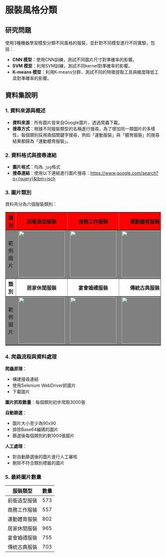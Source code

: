 # 服裝風格分類

## 研究問題
使用3種機器學習模型分類不同風格的服裝，並針對不同模型進行不同實驗，包括：
- **CNN 模型**：使用CNN訓練，測試不同圖片尺寸對準確率的影響。
- **SVM 模型**：利用SVM訓練，測試不同kernel對準確率的影響。
- **K-means 模型**：利用K-means分群，測試不同的特徵提取工具與維度降低工具對準確率的影響。

## 資料集說明

### 1. 資料來源與概述
- **資料來源**：所有圖片皆來自Google圖片，透過爬蟲下載。
- **搜尋方式**：根據不同服裝類型的名稱進行搜尋，為了增加同一類圖片的多樣性，每個類別採用兩個關鍵字搜尋，例如「運動服裝」與「體育服裝」的搜尋結果都歸為「運動體育服裝」。

### 2. 資料格式與搜尋連結
- **圖片格式**：均為`.jpg`格式
- **搜尋連結**：使用以下連結進行圖片搜尋：https://www.google.com/search?q={query}&tbm=isch

### 3. 圖片類別
資料共分為六個服裝類別：
<table border="1">
  <tr style="background-color: red;">
    <th>類別</th>
    <th>前衛造型服裝</th>
    <th>商務工作服裝</th>
    <th>運動體育服裝</th>
  </tr>
  <tr style="background-color: grey;">
    <td>範例圖片</td>
    <td><img src="https://image1.gamme.com.tw/news2/2017/49/34/pJyRo6ael6OZrqQ.jpg" width="150"></td>
    <td><img src="https://www.gentlemansgazette.com/wp-content/uploads/2016/09/Business-Casual-Mens-by-hogtownrake-Cardigan-Madder-inspired-tie-that-extends-beyond-the-waistband-with-suspenders-and-vintage-watch-768x1147.jpg" width="150"></td>
    <td><img src="https://i8.amplience.net/t/jpl/jd_product_list?plu=jd_6000369-001_plc&qlt=92&w=726&h=926&v=1&fmt=auto" width="150"></td>
  </tr>
  <tr style="background-color: white;">
    <th>類別</th>
    <th>居家休閒服裝</th>
    <th>宴會婚禮服裝</th>
    <th>傳統古典服裝</th>
  </tr>
  <tr style="background-color: grey;">
    <td>範例圖片</td>
    <td><img src="https://s.yimg.com/ob/image/624d3be2-6e45-4d36-b4a8-5dff9d72e939.jpg" width="150"></td>
    <td><img src="https://g-search1.alicdn.com/img/bao/uploaded/i4/i1/2678078532/O1CN0154Bp2X2CtiE5ZV0wa_!!0-item_pic.jpg_360x360q90.jpg_.webp" width="150"></td>
    <td><img src="https://m1.aboluowang.com/uploadfile/2019/0222/20190222045852245.webp" width="150"></td>
  </tr>
</table>

### 4. 爬蟲流程與資料處理
**爬蟲原理**：
- 構建搜尋連結
- 使用Selenium WebDriver抓圖片
- 下載圖片

**圖片抓取數量**：每個類別初步爬取3000張

**自動篩選**：
- 圖片大小至少為90x90
- 排除Base64編碼的圖片
- 篩選後每個類別約剩1000張圖片

**人工處理**：
- 對自動篩選後的圖片進行人工審核
- 刪除不符合類別標籤的圖片

### 5. 最終圖片數量
| 服裝類型           | 數量 |
|-------------------|------------|
| 前衛造型服裝       | 573        |
| 商務工作服裝       | 557        |
| 運動體育服裝       | 802        |
| 居家休閒服裝       | 965        |
| 宴會婚禮服裝       | 755        |
| 傳統古典服裝       | 703        |
